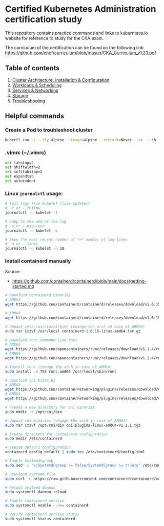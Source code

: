 # Certified Kubernetes Administration certification study

This repository contains practice commands and links to kubernetes.io website for reference to study for the CKA exam.

The curriculum of the certification can be found on the following link:
https://github.com/cncf/curriculum/blob/master/CKA_Curriculum_v1.23.pdf

## Table of contents
1. [Cluster Architecture, Installation & Configuration](1-cluster-architecture-installation-configuration.md)
1. [Workloads & Scheduling](2-workloads-scheduling.md)
1. [Services & Networking](3-services-networking.md)
1. [Storage](4-storage.md)
1. [Troubleshooting](5-troubleshooting.md)


## Helpful commands

### Create a Pod to troubleshoot cluster
```bash
kubectl run -i --tty alpine --image=alpine --restart=Never --rm -- sh
```

### .vimrc (~/.vimrc)
```bash
set tabstop=2
set shiftwidth=2
set softtabstop=2
set expandtab
set autoindent
```


### Linux `journalctl` usage:
```bash
# Tail logs from kubelet (live updates) 
# -f or --follow 
journalctl -u kubelet -f

# Jump to the end of the log
# -e or --page-end
journalctl -u kubelet -e

# Show the most recent number of *n* number of log lines
# -n or --lines
journalctl -u kubelet -n 10
```

### Install containerd manually
Source: 
- https://github.com/containerd/containerd/blob/main/docs/getting-started.md

```bash
# Download containerd binaries
# AMD64
wget https://github.com/containerd/containerd/releases/download/v1.6.15/containerd-1.6.15-linux-amd64.tar.gz

# ARM64
wget https://github.com/containerd/containerd/releases/download/v1.6.15/containerd-1.6.15-linux-arm64.tar.gz

# Unpack into /usr/local/bin/ (change the arch in case of ARM64)
sudo tar Cxzvf /usr/local containerd-1.6.15-linux-amd64.tar.gz

# Download runc command line tool
# AMD64
wget https://github.com/opencontainers/runc/releases/download/v1.1.4/runc.amd64
# ARM64
wget https://github.com/opencontainers/runc/releases/download/v1.1.4/runc.arm64

# Install runc (change the arch in case of ARM64)
sudo install -m 755 runc.amd64 /usr/local/sbin/runc

# Download cni binaries
# AMD64
wget https://github.com/containernetworking/plugins/releases/download/v1.1.1/cni-plugins-linux-amd64-v1.1.1.tgz
# ARM64
wget https://github.com/containernetworking/plugins/releases/download/v1.1.1/cni-plugins-linux-arm64-v1.1.1.tgz

# Create a new directory for cni binaries
sudo mkdir -p /opt/cni/bin

# Unpack cni binaries (change the arch in case of ARM64)
sudo tar Cxzvf /opt/cni/bin cni-plugins-linux-amd64-v1.1.1.tgz

# Create directory for containerd configuration
sudo mkdir /etc/containerd

# Create default configuration
containerd config default | sudo tee /etc/containerd/config.toml

# Enable SystemdCgroup 
sudo sed -i 's/SystemdCgroup \= false/SystemdCgroup \= true/g' /etc/containerd/config.toml

# Download systemd file
sudo curl -L https://raw.githubusercontent.com/containerd/containerd/main/containerd.service -o /etc/systemd/system/containerd.service

# Reload systemd deamon
sudo systemctl daemon-reload

# Enable containerd service
sudo systemctl enable --now containerd

# Verify containerd service status
sudo systemctl status containerd
```